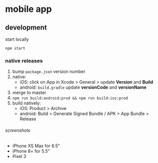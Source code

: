 # mobile app

## development

start locally

```
npm start
```

### native releases

1. bump `package.json` version number
2. native:
   - iOS: click on App in Xcode > General > update **Version** and **Build**
   - android: `build.gradle` update **versionCode** and **versionName**
3. merge to master
4. `npm run build:android:prod && npm run build:ios:prod`
5. build natively:
   - iOS: Product > Archive
   - android: Build > Generate Signed Bundle / APK > App Bundle > Release

###### screenshots

- iPhone XS Max for 6.5"
- iPhone 8+ for 5.5"
- Pixel 3














